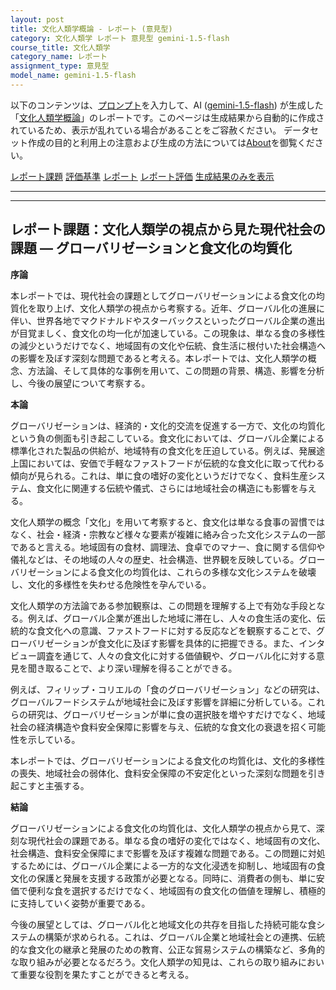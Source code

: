 ```yaml
---
layout: post
title: 文化人類学概論 - レポート (意見型)
category: 文化人類学 レポート 意見型 gemini-1.5-flash
course_title: 文化人類学
category_name: レポート
assignment_type: 意見型
model_name: gemini-1.5-flash
---
```


以下のコンテンツは、[プロンプト](http://127.0.0.1:8000/generated/文化人類学/gemini-1.5-flash/prompt_レポート-意見型.md)を入力して、AI ([gemini-1.5-flash](contents/gemini-1.5-flash)) が生成した「[文化人類学概論](/contents/文化人類学/)」のレポートです。このページは生成結果から自動的に作成されているため、表示が乱れている場合があることをご容赦ください。
データセット作成の目的と利用上の注意および生成の方法については[About](/About)を御覧ください。

[レポート課題](../レポート課題-意見型)
[評価基準](../評価基準-意見型)
[レポート](../レポート-意見型)
[レポート評価](../レポート評価-意見型)
[生成結果のみを表示](http://127.0.0.1:8000/generated/文化人類学/gemini-1.5-flash/レポート-意見型.md)
  

***
***
  
## レポート課題：文化人類学の視点から見た現代社会の課題 ― グローバリゼーションと食文化の均質化

**序論**

本レポートでは、現代社会の課題としてグローバリゼーションによる食文化の均質化を取り上げ、文化人類学の視点から考察する。近年、グローバル化の進展に伴い、世界各地でマクドナルドやスターバックスといったグローバル企業の進出が目覚ましく、食文化の均一化が加速している。この現象は、単なる食の多様性の減少というだけでなく、地域固有の文化や伝統、食生活に根付いた社会構造への影響を及ぼす深刻な問題であると考える。本レポートでは、文化人類学の概念、方法論、そして具体的な事例を用いて、この問題の背景、構造、影響を分析し、今後の展望について考察する。


**本論**

グローバリゼーションは、経済的・文化的交流を促進する一方で、文化の均質化という負の側面も引き起こしている。食文化においては、グローバル企業による標準化された製品の供給が、地域特有の食文化を圧迫している。例えば、発展途上国においては、安価で手軽なファストフードが伝統的な食文化に取って代わる傾向が見られる。これは、単に食の嗜好の変化というだけでなく、食料生産システム、食文化に関連する伝統や儀式、さらには地域社会の構造にも影響を与える。

文化人類学の概念「文化」を用いて考察すると、食文化は単なる食事の習慣ではなく、社会・経済・宗教など様々な要素が複雑に絡み合った文化システムの一部であると言える。地域固有の食材、調理法、食卓でのマナー、食に関する信仰や儀礼などは、その地域の人々の歴史、社会構造、世界観を反映している。グローバリゼーションによる食文化の均質化は、これらの多様な文化システムを破壊し、文化的多様性を失わせる危険性を孕んでいる。

文化人類学の方法論である参加観察は、この問題を理解する上で有効な手段となる。例えば、グローバル企業が進出した地域に滞在し、人々の食生活の変化、伝統的な食文化への意識、ファストフードに対する反応などを観察することで、グローバリゼーションが食文化に及ぼす影響を具体的に把握できる。また、インタビュー調査を通じて、人々の食文化に対する価値観や、グローバル化に対する意見を聞き取ることで、より深い理解を得ることができる。

例えば、フィリップ・コリエルの「食のグローバリゼーション」などの研究は、グローバルフードシステムが地域社会に及ぼす影響を詳細に分析している。これらの研究は、グローバリゼーションが単に食の選択肢を増やすだけでなく、地域社会の経済構造や食料安全保障に影響を与え、伝統的な食文化の衰退を招く可能性を示している。

本レポートでは、グローバリゼーションによる食文化の均質化は、文化的多様性の喪失、地域社会の弱体化、食料安全保障の不安定化といった深刻な問題を引き起こすと主張する。


**結論**

グローバリゼーションによる食文化の均質化は、文化人類学の視点から見て、深刻な現代社会の課題である。単なる食の嗜好の変化ではなく、地域固有の文化、社会構造、食料安全保障にまで影響を及ぼす複雑な問題である。この問題に対処するためには、グローバル企業による一方的な文化浸透を抑制し、地域固有の食文化の保護と発展を支援する政策が必要となる。同時に、消費者の側も、単に安価で便利な食を選択するだけでなく、地域固有の食文化の価値を理解し、積極的に支持していく姿勢が重要である。

今後の展望としては、グローバル化と地域文化の共存を目指した持続可能な食システムの構築が求められる。これは、グローバル企業と地域社会との連携、伝統的な食文化の継承と発展のための教育、公正な貿易システムの構築など、多角的な取り組みが必要となるだろう。文化人類学の知見は、これらの取り組みにおいて重要な役割を果たすことができると考える。

